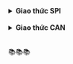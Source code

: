 <details><summary><b>Giao thức SPI</b></summary>
<p>

<details><summary><b>Lý thuyết</b></summary>
<p>

SPI (Serial Peripheral Interface) là một giao thức truyền thông nối tiếp thường được sử dụng trong các hệ thống nhúng để trao đổi dữ liệu giữa một vi điều khiển (master) và các thiết bị ngoại vi (slave) như cảm biến, bộ nhớ flash, màn hình LCD, và nhiều loại thiết bị khác.

<br>

SPI là một chuẩn giao tiếp đồng bộ truyền dữ liệu ở chế độ **song công (Full-Duplex)**, nghĩa là tại một thời điểm có thể xảy ra đồng thời quá trình truyền và nhận. Là giao tiếp đồng bộ, bất kỳ quá trình nào cũng đều được đồng bộ với xung clock sinh ra bởi thiết bị Master.

<br>

Tốc độ truyền thông cao: SPI cho phép truyền dữ liệu với tốc độ rất nhanh, thường đạt được tốc độ Mbps hoặc thậm chí hàng chục Mbps. Điều này rất hữu ích khi cần truyền dữ liệu nhanh và đáng tin cậy trong các ứng dụng như truyền thông không dây, điều khiển từ xa và truyền dữ liệu đa phương tiện.

</p>
</details>

<details><summary><b>Số dây giao tiếp</b></summary>
<p>

![image](https://github.com/user-attachments/assets/e6f8191b-7417-4586-847d-82a1075d00db)

SPI sử dụng 4 đường giao tiếp nên đôi khi còn được gọi là chuẩn truyền thông "4 dây":

- **SCK (Serial Clock)**: thiết bị Master tạo tín hiệu xung clock và cung cấp cho Slave. Xung này có chức năng giữ nhịp cho giao tiếp SPI. Mỗi nhịp trên chân SCK này sẽ báo 1 bit dữ liệu đến hoặc đi

<br>

- **MISO (Master in Slave out)**: tín hiệu tạo bởi thiết bị Slave và nhận bởi thiết bị Master. Đường MISO phải được kết nối giữa thiết bị Master và Slave.

<br>

- **MOSI (Master out Slave in)**: tín hiệu tạo bởi thiết bị Master và nhận bởi thiết bị Slave. Đường MOSI phải được kết nối giữa thiết bị Master và Slave.

<br>

- **SS (Slave Select) hay CS (Chip Select)**: chọn thiết bị Slave cụ thể để giao tiếp. Để chọn Slave giao tiếp thiết bị Master chủ động kéo đường SS tương ứng xuống mức 0 (Low). Chân SS (CS) của vi điều khiển (Master) có thể được người dùng tạo bằng cách cấu hình 1 chân GPIO bất kỳ chế độ Output.

</p>
</details>

<details><summary><b>Cách thức hoạt động</b></summary>
<p>

SPI cho phép 1 Master có thể giao tiếp với nhiều Slave, nghĩa là 1 MCU có thể giao tiếp với nhiều MCU, ngoại vi khác. 

<br>

Các Slave chỉ có thể có 1 chân SS (CS) để nhận tín hiệu chọn này. Tuy nhiên, Master thì sẽ có nhiều hơn 1 chân SS (CS) để chọn từng thiết bị muốn giao tiếp. 

![image](https://github.com/user-attachments/assets/433718c0-f51f-46f5-8d86-c0919250f72e)

Khung truyền SPI:

![image](https://github.com/user-attachments/assets/44def36f-d075-43ba-8a27-30eda1965dfa)

- Mỗi chip Master hay Slave đều có một thanh ghi dữ liệu 8 bits. Quá trình truyền/nhận giữa Master và Slave xảy ra đồng thời theo chu kỳ clock ở chân SCK, một byte dữ liệu được truyền theo cả 2 hướng.
- Quá trình trao đổi dữ liệu bắt đầu khi Master tạo 1 xung clock từ bộ tạo xung nhịp và kéo đường SS của Slave mà nó truyền dữ liệu xuống mức LOW (0).
- Mỗi xung clock, Master sẽ gửi đi 1 bit từ thanh ghi dịch (Shift Register) của nó đến thanh ghi dịch của Slave thông qua đường MISO. Như vậy, sau 8 chu kỳ clock thì hoàn tất việc truyền và nhận 1 byte dữ liệu.


</p>
</details>

<details><summary><b>Chế độ hoạt động</b></summary>
<p>

SPI có 4 chế độ hoạt động phụ thuộc vào cực của xung giữ (**Clock Polarity - CPOL**) và pha (**Phase - CPHA**).

<br>

**CPOL** dùng để chỉ trạng thái của chân SCK ở trạng thái nghỉ. Chân SCK giữ ở **mức cao** khi ``` CPOL = 1 ``` hoặc **mức thấp** khi ``` CPOL = 0```.

<br>

CPHA dùng để chỉ các mà dữ liệu được lấy mẫu theo xung. Dữ liệu sẽ được lấy ở **cạnh lên** của SCK khi ``` CPHA = 0 ``` hoặc **cạnh xuống** khi ``` CPHA = 1 ```.

![image](https://github.com/user-attachments/assets/36819112-5e39-4e84-8a11-ee04affe477a)

![image](https://github.com/user-attachments/assets/f2be3fa8-c80d-40de-b737-c7ffd12d07ab)


- **Mode 0 (mặc định)**: xung nhịp của đồng hồ ở mức thấp (CPOL = 0) và dữ liệu được lấy mẫu khi chuyển từ thấp sang cao (cạnh lên) (CPHA = 0).
- **Mode 1**: xung nhịp của đồng hồ ở mức thấp (CPOL = 0) và dữ liệu được lấy mẫu khi chuyển từ cao sang thấp (cạnh xuống) (CPHA = 1).
- **Mode 2**: xung nhịp của đồng hồ ở mức cao (CPOL = 1) và dữ liệu được lấy mẫu khi chuyển từ cao sang thấp (cạnh lên) (CPHA = 0).
- **Mode 3**: xung nhịp của đồng hồ ở mức cao (CPOL = 1) và dữ liệu được lấy mẫu khi chuyển từ thấp sang cao (cạnh xuông) (CPHA = 1).

<br>

</p>
</details>

</p>
</details>

<br>

<details><summary><b>Giao thức CAN</b></summary>
<p>

<details><summary><b>Lý thuyết</b></summary>
<p>

Giao thức CAN (Controller Area Network) là một giao thức truyền thông được sử dụng rộng rãi trong các hệ thống nhúng, đặc biệt là trong lĩnh vực ô tô và các ứng dụng công nghiệp. CAN cho phép các vi điều khiển và các thiết bị khác nhau giao tiếp với nhau mà không cần có máy tính chủ.

![image](https://github.com/user-attachments/assets/3d190f74-e296-402e-9e31-ac6c11be8b65)

</p>
</details>

<details><summary><b>Kiến trúc</b></summary>
<p>

<details><summary><b>📚 Bus topology</b></summary>
<p>

Mõi thiết bị trong hệ thống được gọi là node và CAN sử dụng tô-pô bus để kết nối các node với nhau, nghĩa là tất cả các thiết bị (node) đều được kết nối song song vào một cặp dây truyền thông chung được gọi là CAN bus. 

![image](https://github.com/user-attachments/assets/22f732a2-ec2f-4085-b38f-e312d596f919)

<br>

CAN bus gồm 2 dây tín hiệu chính:

- **CAN_H (CAN High)**: dây tín hiệu cao.
- **CAN_L (CAN Low)**: dây tín hiệu thấp.

<br>

**2 dây CAN_H và CAN_L sẽ được xoắn lại tạo thành đường dây xoắn đôi giúp**:

- **●	Giảm thiểu nhiễu từ môi trường bên ngoài**: sau khi xoắn đôi, nếu có nhiễu thì mỗi dây đều nhận nhiễu như nhau, cùng tăng hoặc cùng giảm một điện áp như nhau, điều này sẽ giúp chênh lệch điện áp giữa 2 dây không thay đổi khi có nhiễu.
- **Giảm thiểu nhiễu xuyên âm**: Việc xoắn đôi các dây giúp giảm hiện tượng này bằng cách phân tán nhiễu xuyên âm ra khắp chiều dài của cáp.

<br>

**Đặc điểm của tô-pô bus**:

- **Kết nối song song**: Tất cả các thiết bị trên bus CAN đều được kết nối song song với nhau. Mỗi thiết bị (node) có thể truy cập vào bus để truyền hoặc nhận dữ liệu bất cứ lúc nào, mà không cần một máy tính chủ (master) điều khiển.
- **Giảm số lượng dây dẫn**: Với tô-pô bus, tất cả các thiết bị chia sẻ chung một bus truyền dữ liệu, làm giảm đáng kể số lượng dây dẫn so với các mô hình khác. Điều này giúp giảm chi phí, tiết kiệm không gian và đơn giản hóa hệ thống dây dẫn trong các hệ thống nhúng.
- **Termination resistor (Điện trở kết cuối)**: Mỗi đầu của bus CAN cần một điện trở kết cuối với giá trị 120Ω để ngăn chặn hiện tượng phản xạ tín hiệu (hấp thụ phản xạ). Nếu không có điện trở này, tín hiệu có thể bị phản xạ lại từ các đầu – cuối mở, gây ra nhiễu và làm hỏng dữ liệu.


</p>
</details>

<details><summary><b>📚 Các thiết bị trên bus CAN</b></summary>
<p>

Mạng CAN hỗ trợ nhiều loại thiết bị khác nhau trên cùng 1 bus, mỗi thiết bị được gọi là một **node**. Mỗi node sẽ bao gồm:

- **Cảm biến (Sensors)**: Các cảm biến thu thập dữ liệu từ môi trường (như nhiệt độ, áp suất, tốc độ) và gửi dữ liệu này lên bus CAN để các thiết bị khác xử lý.
- **Actuator (Thiết bị kích động)**: Đây là các thiết bị đầu ra, nhận lệnh từ các vi điều khiển qua bus CAN để thực hiện các hành động vật lý, chẳng hạn như mở van, điều khiển động cơ hoặc bật đèn.
- **Bộ điều khiển CAN (CAN Controller)**: Đây là thành phần chính trong node CAN, có nhiệm vụ xử lý toàn bộ giao tiếp CAN.

    📚 Gửi và nhận thông điệp CAN.
  
    📚 Điều khiển truy cập vào bus CAN (arbitration).
  
    📚 Phát hiện và xử lý các lỗi truyền thông CAN.
  
    📚 Kiểm soát việc truyền lại thông điệp khi gặp lỗi.
  
    📚 Cung cấp giao diện giữa các **vi điều khiển** và bus CAN.

- **CAN Transceiver**:

    📚 Chuyển đổi tín hiệu số từ bộ điều khiển CAN thành tín hiệu điện áp dạng vi sai (CAN_H và CAN_L) để gửi lên bus CAN và ngược lại.

    📚 Đảm bảo tín hiệu truyền và nhận bus CAN có độ chính xác và tốc độ cao.

- **Vi điều khiển (Microcontroller)**: là thành phần trung tâm điều khiển hoạt động của node CAN.

    📚 Đọc và xử lý thông điệp CAN.

    📚 Tạo ra thông điệp CAN để truyền đi.

    📚 Quản lý các khung dữ liệu, bit arbitration và quá trình xử lý lỗi.

    📚 Điều khiển hành vi của node (ví dụ: bật/tắt node, reset node khi gặp lỗi bus-off).

</p>
</details>

<details><summary><b>📚 Đặc điểm giao tiếp của CAN</b></summary>
<p>

- **Không cần máy tính chủ (No Master-Slave Architecture)**: Mạng CAN không tuân theo kiến trúc master-slave. Tất cả các thiết bị trên bus đều có quyền bình đẳng trong việc truyền dữ liệu mà không cần phải có thiết bị chủ điều khiển. Điều này cho phép mạng hoạt động linh hoạt hơn, khi bất kỳ node nào cũng có thể truyền hoặc nhận thông tin bất cứ lúc nào.

<br>

- **Truyền thông quảng bá (Broadcast Communication)**: Khi một node gửi thông điệp, thông điệp đó sẽ được phát sóng đến tất cả các node khác trên bus. Tuy nhiên, không phải tất cả các node đều xử lý thông điệp này. Mỗi node sẽ sử dụng bộ lọc để kiểm tra xem thông điệp có phù hợp với mình hay không.

<br>

- **Tranh chấp quyền gửi (Arbitration)**: Nếu có nhiều node cùng muốn gửi dữ liệu lên bus cùng một lúc, CAN sẽ thực hiện cơ chế tranh chấp:

    📚 Mỗi thông điệp CAN có một ID ưu tiên. Node nào có thông điệp với ID ưu tiên thấp hơn (tức có độ ưu tiên cao hơn) sẽ chiếm quyền truy cập bus và gửi thông điệp trước.

    📚 Những node khác có ID ưu tiên cao hơn sẽ tự động dừng lại và chờ lượt tiếp theo để gửi thông điệp.

    📚 Quá trình arbitration diễn ra mà không gây mất dữ liệu hay làm gián đoạn các thiết bị khác, vì thế mạng CAN là một hệ thống non-destructive (không gây mất dữ liệu).

<br>

- **Giao tiếp song công (Full-duplex Communication)**: Mặc dù chỉ sử dụng một bus với hai dây tín hiệu, mạng CAN vẫn cho phép các node vừa gửi vừa nhận dữ liệu đồng thời. Điều này giúp mạng CAN hoạt động hiệu quả và không bị nghẽn khi có nhiều thiết bị cùng giao tiếp.

<br>

- **Phát hiện và xử lý lỗi tự động**: Một tính năng quan trọng khác của mạng CAN là khả năng tự động phát hiện và xử lý lỗi. Nếu một node phát hiện ra lỗi trong quá trình truyền hoặc nhận dữ liệu (do nhiễu, mất gói, hoặc lỗi tín hiệu), node đó sẽ gửi một Error Frame để thông báo cho các node khác rằng dữ liệu bị lỗi. Sau đó, thông điệp sẽ được truyền lại.


</p>
</details>

</p>
</details>

<details><summary><b>Khung dữ liệu CAN</b></summary>
<p>

<details><summary><b>1. Cấu trúc chung của một khung dữ liệu trong CAN</b></summary>
<p>

![image](https://github.com/user-attachments/assets/886378e1-fc4a-4014-8d30-c339d8493389)

<details><summary><b>📚 Start of Frame (SOF) </b></summary>
<p>

SOF là bit bắt đầu của khung dữ liệu, **chỉ có giá trị dominant (0)**. Nó báo hiệu rằng một khung dữ liệu mới đang bắt đầu. Tất cả các node trên mạng sẽ nhận biết rằng đây là thời điểm để bắt đầu đọc dữ liệu.

</p>
</details>

<details><summary><b>📚 Arbitration Field (Trường tranh chấp)</b></summary>
<p>

Trường này chứa ID của thông điệp và bit RTR (Remote Transmission Request).

- **ID**: Chứa định danh của thông điệp, ID này được sử dụng để xác định mức độ ưu tiên trong quá trình arbitration (tranh chấp quyền gửi).
- **RTR**: Đối với Data Frame, bit này sẽ có giá trị dominant (0). Đối với Remote Frame, bit này sẽ có giá trị recessive (1), báo hiệu rằng đây là một yêu cầu dữ liệu từ một node khác.

</p>
</details>

<details><summary><b>📚 Control Field (Trường điều khiển)</b></summary>
<p>

Control Field chứa các thông tin về kích thước của phần dữ liệu.

DLC (Data Length Code): Đây là trường quan trọng trong Control Field, xác định độ dài của dữ liệu (từ 0 đến 8 byte).

</p>
</details>

<details><summary><b>📚 Data Field (Trường dữ liệu)</b></summary>
<p>

Data Field là phần chứa dữ liệu chính của khung, có thể có từ 0 đến 8 byte dữ liệu. Trong Data Frame, đây là nơi chứa thông tin mà node gửi muốn truyền tải.

</p>
</details>

<details><summary><b>📚 CRC Field (Trường kiểm tra lỗi)</b></summary>
<p>

Đây là trường kiểm tra lỗi, giúp phát hiện các lỗi xảy ra trong quá trình truyền dữ liệu. Node nhận sẽ sử dụng CRC Field để kiểm tra xem dữ liệu đã được truyền chính xác hay chưa. Nếu phát hiện lỗi, một Error Frame sẽ được gửi đi.

</p>
</details>

<details><summary><b>📚 ACK Field (Trường xác nhận)</b></summary>
<p>

ACK Field được sử dụng để xác nhận rằng một thông điệp đã được nhận thành công. Khi một node nhận được dữ liệu mà không phát hiện lỗi, nó sẽ gửi bit ACK dominant (0) vào trường ACK để thông báo cho node gửi rằng dữ liệu đã được nhận chính xác.

Nếu không có node nào gửi ACK, điều này báo hiệu rằng có lỗi xảy ra hoặc thông điệp không được nhận đúng cách, và node gửi sẽ phải truyền lại thông điệp.

</p>
</details>

<details><summary><b>📚 End of Frame (EOF)</b></summary>
<p>

EOF là trường kết thúc của khung dữ liệu, chứa một chuỗi các bit recessive (1). Trường này báo hiệu rằng toàn bộ khung dữ liệu đã được truyền và quá trình truyền thông cho khung này đã kết thúc.

</p>
</details>

</p>
</details>

<details><summary><b>2. Các loại khung dữ liệu trong CAN</b></summary>
<p>

<details><summary><b>📚 Data Frame (Khung dữ liệu)</b></summary>
<p>

Data Frame là khung phổ biến nhất được sử dụng trong giao thức CAN và được sử dụng để truyền dữ liệu thực tế giữa các node trên mạng CAN.

Data Frame bao gồm các thông tin về địa chỉ của node gửi và nhận, kích thước dữ liệu, và chính dữ liệu cần truyền. Frame này giúp đảm bảo rằng dữ liệu sẽ được truyền đúng cách và bảo vệ khỏi lỗi bằng cách sử dụng mã kiểm tra CRC.

<br>

**Cấu trúc của Data Frame**:

![image](https://github.com/user-attachments/assets/ecbe004b-98e1-44fd-8015-4cf8761c659b)

![image](https://github.com/user-attachments/assets/43169b4f-e71f-4df5-ab94-1071659b839c)

- **1. Start of Frame (SOF)**: 1 bit để báo hiệu bắt đầu của khung truyền và **luôn là một bit dominant (0)**.
- **2. Arbitration Field**: Chứa địa chỉ của node gửi hoặc node nhận. Có thể là **11-bit ID (Identifier chuẩn)** hoặc **29-bit ID (Identifier mở rộng)**, giúp phân biệt giữa các node. Trường này cũng chứa 1 bit RTR để xác định kiểu khung là Data Frame (RTR = 0) hay Remote Frame (RTR = 1).
- **3. Control Field**: Chứa DLC (Data Length Code), chỉ ra số byte dữ liệu trong khung, từ 0 đến 8 byte.
- **4. Data Field**: Chứa dữ liệu thực tế cần truyền. Độ dài từ 0 đến 8 byte tùy thuộc vào giá trị của DLC.
- **5. CRC Field**: Dùng để phát hiện lỗi trong quá trình truyền thông qua mạng.
- **6. ACK Field**: Node nhận sẽ gửi tín hiệu ACK để xác nhận rằng dữ liệu đã được nhận thành công.
- **7. End of Frame (EOF)**: gồm 7 bit Recessive, dùng để thông báo kết thúc một Data Frame hay Remote Frame.

<br>

Data Frame **xảy ra** khi một node cần truyền dữ liệu đến các node khác trên mạng CAN. Các ứng dụng phổ biến của Data Frame bao gồm giao tiếp giữa các vi điều khiển, cảm biến, hoặc thiết bị điều khiển trong các hệ thống nhúng.

<br>

**Tình huống sử dụng**:

- Data Frame này có thể được dùng trong một mạng CAN của xe hơi, nơi mà bộ điều khiển trung tâm (ECU) gửi lệnh điều khiển các mô-tơ hoặc cảm biến trong hệ thống. Ví dụ, nếu đây là một hệ thống điều khiển ghế xe, lệnh điều khiển có thể yêu cầu mô-tơ di chuyển ghế đến vị trí mới.
- Trong ứng dụng công nghiệp, Data Frame có thể được sử dụng để một cảm biến gửi dữ liệu về nhiệt độ hoặc áp suất tới bộ điều khiển chính để thực hiện các hành động điều chỉnh.

</p>
</details>

<details><summary><b>📚 Remote Frame (Khung yêu cầu)</b></summary>
<p>

Remote Frame là một loại khung trong giao thức CAN được sử dụng để yêu cầu một node khác gửi dữ liệu qua Data Frame. Khác với Data Frame, Remote Frame không chứa dữ liệu thực tế trong trường Data Field, mà chỉ yêu cầu node khác gửi lại một Data Frame có cùng định danh (Identifier). Một trong những đặc điểm quan trọng của Remote Frame là nó thiết lập bit RTR (Remote Transmission Request) để phân biệt với Data Frame.

<br>

**Cấu trúc của Remote Frame**

![image](https://github.com/user-attachments/assets/94e44523-7435-4bcd-bb7f-5d015a0b1eb5)

- **1. Start of Frame (SOF)**: 1 bit để báo hiệu bắt đầu của khung truyền và **luôn là một bit dominant (0)**.
- **2. Arbitration Field**: Bao gồm định danh (11-bit hoặc 29-bit Identifier) và bit RTR được đặt thành 1 để báo đây là Remote Frame.
- **3. Control Field**: Chứa DLC (Data Length Code), chỉ ra số byte dữ liệu trong khung, từ 0 đến 8 byte.
- **4. CRC Field**: Dùng để phát hiện lỗi trong quá trình truyền thông qua mạng.
- **5. ACK Field**: Sử dụng để xác nhận rằng khung đã được nhận.
- **6. End of Frame (EOF)**: gồm 7 bit Recessive, dùng để thông báo kết thúc một Data Frame hay Remote Frame.

<br>

Remote Frame **xảy ra** khi một node muốn yêu cầu dữ liệu từ một node khác trên mạng CAN mà không tự động nhận dữ liệu. Node gửi sẽ phát Remote Frame, sau đó node nhận sẽ trả lời bằng một Data Frame chứa dữ liệu được yêu cầu.

<br>

**Tình huống sử dụng**

- Remote Frame này có thể được sử dụng trong một mạng CAN công nghiệp để yêu cầu cảm biến gửi dữ liệu khi cần thiết. Ví dụ, một bộ điều khiển trung tâm có thể gửi Remote Frame với định danh của cảm biến nhiệt độ, yêu cầu nó gửi lại Data Frame chứa thông tin nhiệt độ hiện tại.
- Trong một hệ thống xe hơi, Remote Frame có thể được gửi bởi ECU để yêu cầu cảm biến vị trí của bánh xe gửi lại thông tin vị trí hiện tại, từ đó giúp điều khiển hệ thống phanh ABS hoặc điều chỉnh các thông số khác trong xe.


</p>
</details>

<details><summary><b>📚 Error Frame (Khung lỗi)</b></summary>
<p>

**Error Frame** là khung được tự động phát ra bởi một node CAN khi nó phát hiện lỗi trong quá trình giao tiếp. Khung này có mục đích thông báo cho các node khác trong mạng về việc phát hiện lỗi và yêu cầu quá trình truyền thông được khởi động lại. Error Frame không được người dùng gửi trực tiếp, mà phần cứng CAN sẽ tự động phát hiện và phát ra khi có lỗi.

Trong giao thức CAN, có hai loại Error Frame:

- **Active Error Frame**: Được phát ra bởi một node đang trong trạng thái Active Error, có thể can thiệp để sửa lỗi. Node này sẽ phát ra 6 bit Error Flag (6 bit liên tiếp có giá trị 0 - dominant bit).
- **Passive Error Frame**: Được phát ra bởi một node trong trạng thái Passive Error, khi nó đã gặp nhiều lỗi nhưng không thể sửa lỗi. 12 bit Error Flag được gửi (thay vì 6 bit trong **Active Error Frame**), bao gồm 6 bit dominant và 6 bit recessive. Điều này nhằm thông báo rằng node đó đã vượt qua giới hạn lỗi và không còn khả năng sửa lỗi chủ động.

<br>

**Chuyển đổi giữa các trạng thái Active và Passive**

Error Counter: Các node CAN quản lý một Error Counter để theo dõi số lượng lỗi mà chúng gặp phải. Mỗi khi một lỗi được phát hiện, giá trị của Error Counter sẽ tăng lên.

- Khi Error Counter **vượt qua ngưỡng 127**, node sẽ chuyển từ trạng thái Active Error sang Passive Error. Trong trạng thái này, node sẽ phát ra Passive Error Frame nếu phát hiện lỗi.
- Nếu Error Counter tiếp tục tăng và vượt ngưỡng 255, node sẽ chuyển sang trạng thái Bus Off, tức là node sẽ bị loại khỏi mạng CAN và không thể giao tiếp thêm cho đến khi được reset lại.

<br>

**Cấu trúc của Error Frame**:

![image](https://github.com/user-attachments/assets/f44e22cd-3990-4702-bdc3-f26c47171335)

- **1. Error Flag**: 6 hoặc 12 bit, phụ thuộc vào trạng thái lỗi (Active hoặc Passive).
- **2. Error Delimiter**: 8 bit để phân tách Error Frame với các khung khác.

<br>

Error Frame xảy ra khi một node phát hiện một trong các lỗi sau trong quá trình truyền dữ liệu:

- **Bit Error**: Xảy ra khi một node phát hiện bit truyền ra không giống với bit nhận được.
- **CRC Error**: Xảy ra khi có lỗi trong quá trình kiểm tra mã CRC.
- **ACK Error**: Xảy ra khi node không nhận được tín hiệu ACK từ các node khác.
- **Form Error**: Xảy ra khi một trường trong khung không tuân theo định dạng đúng của giao thức CAN.
- **Stuff Error**: Xảy ra khi có nhiều hơn 5 bit giống nhau liên tiếp trong một khung (CAN sử dụng Bit stuffing để tránh điều này).

Khi bất kỳ lỗi nào được phát hiện, node phát ra Error Frame và các node khác trên mạng CAN sẽ tạm dừng quá trình giao tiếp và xử lý lại khung


</p>
</details>

<details><summary><b>📚 Overload Frame (Khung quá tải)</b></summary>
<p>

Overload Frame là một loại khung đặc biệt trong giao thức CAN được sử dụng để trì hoãn việc truyền dữ liệu khi một node trong mạng CAN cần thêm thời gian để xử lý. Khung này không chứa dữ liệu, mà chỉ báo hiệu rằng một node đang quá tải và cần thời gian trước khi tiếp tục giao tiếp. Mục tiêu của Overload Frame là ngăn không cho các khung khác được truyền quá nhanh, giúp node bị quá tải có đủ thời gian để xử lý các khung trước đó.

Overload Frame không phải do người dùng phát ra, mà được tự động phát ra bởi phần cứng CAN khi cần thiết. Node CAN sẽ phát ra Overload Frame khi một trong các điều kiện sau xảy ra:

- Node không thể xử lý tiếp dữ liệu do buffer đã đầy hoặc cần thêm thời gian xử lý dữ liệu.
- Node không thể nhận khung mới do có quá trình xử lý nội bộ cần hoàn thành trước.

<br>

**Cấu trúc của Overload Frame**:

![image](https://github.com/user-attachments/assets/6b9c4e01-f31f-4f32-b386-62b506d73b1a)

- **1. Overload Flag**: 6 bit dominant (bit 0) để báo hiệu trạng thái quá tải.
- **2. Overload Delimiter**: 8 bit recessive (bit 1), để phân tách khung quá tải với các khung khác và báo hiệu kết thúc Overload Frame.

Các điều kiện có thể gây ra Overload Frame:

- FIFO (First-In-First-Out) buffer trong node nhận đầy và node cần thêm thời gian để xử lý dữ liệu đã nhận.
- Tạm dừng nội bộ trong node để hoàn tất việc xử lý một sự kiện trước khi nhận thêm khung dữ liệu mới.
- Node cần xử lý một yêu cầu cao cấp khác (như một yêu cầu từ phần mềm ứng dụng).

<br>

Overload Frame **xảy ra** khi một node cần thêm thời gian để xử lý khung dữ liệu đã nhận trước đó. Điều này ngăn các node khác truyền khung mới quá sớm, gây ra quá tải xử lý cho node đã phát ra Overload Frame.

Overload Frame có thể được phát ra ngay sau Intermission Field (khoảng trống giữa các khung) hoặc ngay sau khi một khung dữ liệu đã được truyền hoàn tất, nếu node nhận không thể xử lý kịp thời. Trong thực tế, điều này thường xảy ra khi một node đang nhận nhiều dữ liệu từ nhiều nguồn khác nhau trên mạng CAN và cần tạm dừng để xử lý trước khi tiếp tục nhận thêm dữ liệu.


</p>
</details>

</p>
</details>

</p>
</details>

<details><summary><b>Arbitration trong CAN</b></summary>
<p>

<details><summary><b>📚 Cơ chế ưu tiên</b></summary>
<p>

Trong mạng CAN, ID của thông điệp đóng vai trò quan trọng trong việc xác định mức độ ưu tiên. Mỗi thông điệp CAN đều có một ID định danh (identifier), và giá trị của ID này quyết định mức độ ưu tiên khi có nhiều node cố gắng gửi dữ liệu cùng một lúc.

ID thấp hơn tương ứng với mức độ ưu tiên cao hơn. Nghĩa là, khi nhiều node cùng muốn truyền dữ liệu, node có ID nhỏ hơn (giá trị nhị phân thấp hơn) sẽ được ưu tiên và thắng quá trình arbitration.

Mỗi bit trong ID của thông điệp có thể ở trạng thái dominant (trạng thái ưu tiên – giá trị 0) hoặc recessive (trạng thái không ưu tiên – giá trị 1). Khi hai node hoặc nhiều node cùng gửi dữ liệu, CAN sử dụng quy tắc wire – AND logic để quyết định node nào được ưu tiên.

![image](https://github.com/user-attachments/assets/ac963fd6-6fb1-449e-bb60-87949bcc9d6f)

<br>

![image](https://github.com/user-attachments/assets/d70014b9-1a0f-4b5f-8c8e-6f5ef5845e9f)

<br>

**Nguyên lý hoạt động**:

- Khi nhiều node muốn truyền dữ liệu, chúng đều bắt đầu gửi thông điệp của mình lên bus. Tín hiệu được gửi đồng thời và mỗi node sẽ kiểm tra từng bit của dữ liệu trên bus.
- Mỗi bit trong ID sẽ được truyền từng cái một (từ bit MSB - Most Significant Bit). Nếu một node gửi bit recessive (1) nhưng nhận thấy trên bus có bit dominant (0), nghĩa là có một node khác có ưu tiên cao hơn đang chiếm quyền truyền dữ liệu. Lúc này, node này sẽ ngừng truyền và chuyển sang chế độ nghe (listen).
- Node có ID thấp hơn (tức là có nhiều bit dominant hơn ở đầu) sẽ tiếp tục quá trình truyền cho đến khi toàn bộ ID được gửi đi, trong khi các node khác ngừng gửi và chuyển sang chế độ chờ.
- Các node không thắng quá trình arbitrage sẽ không bị mất dữ liệu mà chỉ đơn giản là đợi lượt tiếp theo để cố gắng truyền lại thông điệp của mình.


</p>
</details>

<details><summary><b>📚 Non-destructive Arbitration (Tranh chấp không phá hủy)</b></summary>
<p>

Cơ chế non-destructive arbitration có nghĩa là quá trình arbitrage diễn ra mà không làm mất dữ liệu của các node thua. Điều này có được nhờ vào tính năng multi-master và cơ chế wire-AND logic của CAN.

Khi một node thua trong quá trình arbitration, nó sẽ tạm dừng việc truyền nhưng không xóa dữ liệu của mình.

Node thua sẽ chuyển sang trạng thái chờ và lắng nghe bus. Khi bus không còn bận (tức là node thắng đã gửi xong thông điệp), node thua sẽ thử lại và tham gia tranh chấp quyền gửi ở lần tiếp theo.

Quá trình này đảm bảo rằng không có dữ liệu bị mất trong quá trình tranh chấp, vì các node thua sẽ tiếp tục gửi thông điệp của mình vào thời điểm thích hợp.


</p>
</details>

</p>
</details>

<details><summary><b>Lỗi trong giao thức CAN</b></summary>
<p>

<details><summary><b>1. Các loại lỗi trong CAN</b></summary>
<p>

<details><summary><b>📚 Bit Error</b></summary>
<p>

Bit Error xảy ra khi một node gửi một bit (dominant hoặc recessive) lên bus và nhận lại một bit khác với giá trị mong đợi. Trong mạng CAN, mỗi node không chỉ gửi dữ liệu mà còn tự lắng nghe các tín hiệu trên bus để kiểm tra sự đồng bộ.

- Bit dominant (0): Tín hiệu ưu tiên trên bus.
- Bit recessive (1): Tín hiệu không ưu tiên trên bus.

Nguyên nhân:

- Nếu một node gửi một bit recessive (1) nhưng nhận lại bit dominant (0) từ bus, node này sẽ phát hiện ra lỗi.
- Điều này có thể xảy ra khi một node khác có ưu tiên cao hơn trên bus đang truyền dữ liệu, hoặc do tín hiệu bị nhiễu.

</p>
</details>

<details><summary><b>📚 Stuff Error</b></summary>
<p>

Stuff Error xảy ra khi có hơn 5 bit liên tiếp cùng giá trị (tất cả đều là 0 hoặc tất cả đều là 1) trên bus CAN. Điều này vi phạm quy tắc bit stuffing của giao thức CAN.

**Quy tắc bit stuffing**: Trong mạng CAN, sau mỗi chuỗi 5 bit giống nhau liên tiếp, một bit ngược giá trị (ngược với giá trị của các bit trước đó) phải được thêm vào để đảm bảo tính đồng bộ và tránh nhiễu tín hiệu. Nếu quy tắc này bị vi phạm, lỗi sẽ xảy ra.

Nguyên nhân: Vi phạm quy tắc bit stuffing có thể do lỗi trong quá trình truyền tín hiệu hoặc do thiết bị không tuân theo quy chuẩn CAN.

</p>
</details>

<details><summary><b>📚 CRC Error</b></summary>
<p>

CRC Error xảy ra khi có sai lệch trong quá trình kiểm tra CRC (Cyclic Redundancy Check), được sử dụng để phát hiện lỗi trong dữ liệu truyền qua bus.

Cơ chế CRC:

- Trong mỗi khung dữ liệu CAN, có một CRC Field được sử dụng để kiểm tra tính toàn vẹn của dữ liệu. Trường này chứa giá trị CRC, được tính toán dựa trên nội dung của thông điệp.
- Node nhận sẽ tính toán lại giá trị CRC của dữ liệu nhận được và so sánh với CRC trong trường CRC Field. Nếu hai giá trị này không khớp, một CRC error sẽ được phát hiện.

Nguyên nhân: Lỗi CRC có thể xảy ra do nhiễu tín hiệu trong quá trình truyền dữ liệu hoặc do lỗi phần cứng trong node gửi hoặc nhận.


</p>
</details>

<details><summary><b>📚 Form Error</b></summary>
<p>

Form Error xảy ra khi cấu trúc khung dữ liệu không tuân theo quy chuẩn của giao thức CAN. Mỗi khung dữ liệu trong CAN phải tuân theo một cấu trúc định sẵn, bao gồm Start of Frame (SOF), Arbitration Field, Control Field, Data Field, CRC Field, ACK Field, và End of Frame (EOF).

Nguyên nhân: Nếu một node nhận thấy có lỗi trong định dạng của bất kỳ trường nào trong khung dữ liệu, đặc biệt là các bit trong EOF hoặc ACK Field, nó sẽ phát hiện Form Error.

</p>
</details>

<details><summary><b>📚 Acknowledgment Error</b></summary>
<p>

Acknowledgment Error (ACK Error) xảy ra khi node gửi thông điệp lên bus mà không nhận được bit ACK từ bất kỳ node nào trên mạng.

Cơ chế ACK trong CAN:

- Khi một node gửi thành công một khung dữ liệu, các node nhận phải gửi một bit ACK dominant (0) để xác nhận rằng dữ liệu đã được nhận chính xác.
- Nếu không có node nào gửi bit ACK, node gửi sẽ phát hiện ACK Error và phải truyền lại thông điệp.

Nguyên nhân:

- Thiết bị nhận có thể không hoạt động đúng cách hoặc không kết nối đúng vào bus CAN.
- Tín hiệu ACK có thể bị nhiễu hoặc lỗi phần cứng.

</p>
</details>

<details><summary><b>📚 </b></summary>
<p>

</p>
</details>

</p>
</details>

<details><summary><b>2. Cơ chế phát hiện lỗi trong mạng CAN</b></summary>
<p>

Mạng CAN sử dụng nhiều cơ chế để phát hiện lỗi, giúp duy trì tính ổn định và tin cậy của dữ liệu truyền tải trên bus. Các cơ chế này bao gồm:

- **Kiểm tra bit**: Mỗi node gửi sẽ tự lắng nghe dữ liệu mà nó vừa gửi để đảm bảo rằng dữ liệu đó đã được truyền đúng cách. Nếu có sự khác biệt giữa bit gửi đi và bit nhận lại, node sẽ phát hiện bit error.
- **Kiểm tra CRC**: Mỗi thông điệp CAN chứa một giá trị CRC được tính toán dựa trên dữ liệu. Node nhận sẽ tính toán lại giá trị CRC và so sánh với CRC của thông điệp để phát hiện lỗi.
- **Kiểm tra định dạng (Form Check)**: Các bit trong EOF và ACK Field phải tuân theo một định dạng chuẩn. Nếu không, node nhận sẽ phát hiện form error.
- **Xác nhận (Acknowledgment)**: Node gửi sẽ kiểm tra xem có bất kỳ node nào trên bus gửi bit ACK để xác nhận rằng dữ liệu đã được nhận thành công. Nếu không, ACK error sẽ được phát hiện.


</p>
</details>

<details><summary><b>3. Cơ chế sửa lỗi tự động trong mạng CAN</b></summary>
<p>

Khi lỗi được phát hiện, mạng CAN có khả năng sửa lỗi một cách tự động thông qua quá trình phát Error Frame và truyền lại thông điệp.

Cơ chế sửa lỗi trong CAN:

- **Error Frame**: Khi một node phát hiện lỗi (bit error, CRC error, form error, stuff error, hoặc ACK error), nó sẽ gửi một Error Frame để thông báo cho tất cả các node khác trên bus rằng có lỗi đã xảy ra.
- **Truyền lại thông điệp**: Sau khi Error Frame được phát, các node sẽ dừng giao tiếp và node gửi ban đầu sẽ cố gắng truyền lại thông điệp bị lỗi. Việc này sẽ tiếp tục cho đến khi thông điệp được truyền đi thành công hoặc node gửi bị đưa vào trạng thái bus off nếu lỗi quá nhiều.

</p>
</details>

<details><summary><b>4. Các trạng thái lỗi của node</b></summary>
<p>

Khi phát hiện lỗi, các node trong mạng CAN sẽ tự động chuyển đổi giữa ba trạng thái lỗi để đảm bảo hệ thống hoạt động ổn định và không gây gián đoạn cho bus.

<details><summary><b>📚 Error Active</b></summary>
<p>

Trong trạng thái Error Active, node vẫn có khả năng tham gia đầy đủ vào quá trình truyền thông và có thể phát hiện lỗi. Nếu node phát hiện lỗi, nó sẽ gửi một Error Frame để thông báo cho các node khác trên bus rằng đã xảy ra lỗi.

</p>
</details>

<details><summary><b>📚 Error Passive</b></summary>
<p>
    
Nếu một node phát hiện quá nhiều lỗi, nó sẽ chuyển sang trạng thái Error Passive. Trong trạng thái này, node vẫn có thể tham gia truyền thông, nhưng nếu phát hiện lỗi, nó sẽ không gửi Error Frame mạnh mẽ như trong trạng thái Error Active. Điều này giúp tránh gây gián đoạn lớn cho bus khi node gặp sự cố thường xuyên.

Trong trạng thái Error Passive, node vẫn có thể nhận và gửi thông điệp nhưng sẽ hạn chế việc can thiệp vào quá trình truyền thông của các node khác. Node chỉ gửi Error Frame yếu hơn để thông báo lỗi, và không ảnh hưởng đến quá trình truyền thông của các node khác.


</p>
</details>

<details><summary><b>📚 Bus Off</b></summary>
<p>

Khi một node gặp quá nhiều lỗi nghiêm trọng, nó sẽ chuyển sang trạng thái Bus Off. Trong trạng thái này, node sẽ hoàn toàn ngắt kết nối khỏi bus CAN và không thể tham gia vào quá trình truyền hay nhận dữ liệu. Node chỉ có thể được kết nối lại vào bus sau khi được khởi động lại (restart) hoặc reset bởi phần mềm.

Bus Off là trạng thái an toàn, ngăn chặn một node bị lỗi nặng gây ra sự cố nghiêm trọng cho toàn bộ hệ thống CAN.

</p>
</details>

</p>
</details>

</p>
</details>

<details><summary><b>Tốc độ truyền và giới hạn vật lý của CAN</b></summary>
<p>

<details><summary><b>📚 Tốc độ baud của CAN</b></summary>
<p>

Tốc độ baud là tốc độ truyền dữ liệu trên bus CAN, thường được đo bằng kbps (kilobits per second) hoặc Mbps (megabits per second). Tốc độ baud quyết định tốc độ truyền thông giữa các thiết bị trên mạng và phụ thuộc vào khả năng xử lý của hệ thống cũng như chiều dài của bus.

**Dải tốc độ baud của CAN**: 

Mạng CAN hỗ trợ dải tốc độ baud từ 10 kbps đến 1 Mbps.

- 10 kbps: Tốc độ thấp nhất, thường được sử dụng cho các hệ thống có yêu cầu truyền thông chậm, nhưng cần truyền xa.
- 1 Mbps: Tốc độ cao nhất, thường được sử dụng trong các ứng dụng yêu cầu truyền thông nhanh, chẳng hạn như trong hệ thống ô tô hoặc robot.

**Ảnh hưởng của tốc độ baud**:

- **Chiều dài tối đa của bus**: Tốc độ truyền càng cao, chiều dài tối đa của bus càng ngắn do ảnh hưởng của thời gian lan truyền tín hiệu trên bus. Điều này có nghĩa là khi cần truyền dữ liệu với tốc độ cao, hệ thống phải chấp nhận giảm chiều dài của bus để đảm bảo tín hiệu truyền chính xác và đồng bộ.
- **Độ trễ**: Tốc độ baud càng cao, độ trễ của việc truyền thông tin trên mạng càng giảm, giúp cải thiện khả năng đáp ứng của hệ thống.


</p>
</details>

<details><summary><b>📚 Chiều dài tối đa của bus trong CAN</b></summary>
<p>

Chiều dài của bus trong mạng CAN bị giới hạn bởi tốc độ baud và chất lượng của dây dẫn (bus). Sự kết hợp giữa tốc độ truyền và chiều dài của bus quyết định khả năng truyền tín hiệu đúng cách và độ tin cậy của mạng.

**Tốc độ truyền càng cao, chiều dài bus càng ngắn**: Điều này do thời gian lan truyền tín hiệu trên dây dẫn cần phải nhỏ hơn một khoảng thời gian nhất định để đảm bảo tất cả các node trên bus có thể nhận được tín hiệu đồng bộ.

Khi tốc độ baud tăng lên, thời gian bit ngắn lại, nghĩa là tín hiệu phải đến các node nhận nhanh hơn. Do đó, chiều dài tối đa của bus phải giảm để đảm bảo thời gian lan truyền tín hiệu phù hợp với tốc độ baud.

</p>
</details>

</p>
</details>

</p>
</details>

<br>

📚📚📚
